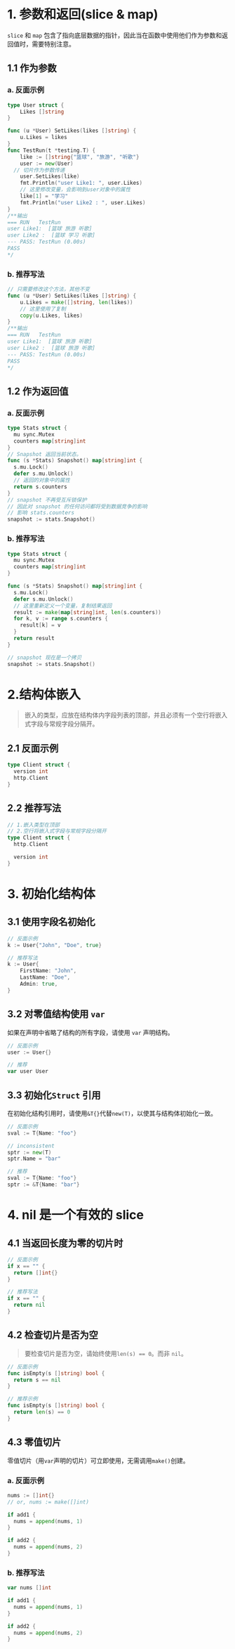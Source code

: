 

# 1. 参数和返回(slice & map)

`slice` 和 `map` 包含了指向底层数据的指针，因此当在函数中使用他们作为参数和返回值时，需要特别注意。

## 1.1 作为参数

###  a.  反面示例

```go
type User struct {
	Likes []string
}

func (u *User) SetLikes(likes []string) {
	u.Likes = likes
}
func TestRun(t *testing.T) {
	like := []string{"篮球", "旅游", "听歌"}
	user := new(User)
  // 切片作为参数传递
	user.SetLikes(like)
	fmt.Println("user Like1: ", user.Likes)
	// 这里修改变量，会影响到user对象中的属性
	like[1] = "学习"
	fmt.Println("user Like2 : ", user.Likes)
}
/**输出
=== RUN   TestRun
user Like1:  [篮球 旅游 听歌]
user Like2 :  [篮球 学习 听歌]
--- PASS: TestRun (0.00s)
PASS
*/
```

###  b.   推荐写法

```go
// 只需要修改这个方法，其他不变
func (u *User) SetLikes(likes []string) {
	u.Likes = make([]string, len(likes))
	// 这里使用了复制
	copy(u.Likes, likes)
}
/**输出
=== RUN   TestRun
user Like1:  [篮球 旅游 听歌]
user Like2 :  [篮球 旅游 听歌]
--- PASS: TestRun (0.00s)
PASS
*/
```

## 1.2 作为返回值

### a. 反面示例

```go
type Stats struct {
  mu sync.Mutex
  counters map[string]int
}
// Snapshot 返回当前状态。
func (s *Stats) Snapshot() map[string]int {
  s.mu.Lock()
  defer s.mu.Unlock()
  // 返回的对象中的属性
  return s.counters
}
// snapshot 不再受互斥锁保护
// 因此对 snapshot 的任何访问都将受到数据竞争的影响
// 影响 stats.counters
snapshot := stats.Snapshot()
```

### b. 推荐写法

```go
type Stats struct {
  mu sync.Mutex
  counters map[string]int
}

func (s *Stats) Snapshot() map[string]int {
  s.mu.Lock()
  defer s.mu.Unlock()
  // 这里重新定义一个变量，复制结果返回
  result := make(map[string]int, len(s.counters))
  for k, v := range s.counters {
    result[k] = v
  }
  return result
}

// snapshot 现在是一个拷贝
snapshot := stats.Snapshot()
```


# 2.结构体嵌入

> 嵌入的类型，应放在结构体内字段列表的顶部，并且必须有一个空行将嵌入式字段与常规字段分隔开。

## 2.1 反面示例

```go
type Client struct {
  version int
  http.Client
}
```


## 2.2 推荐写法

```go
// 1.嵌入类型在顶部 
// 2.空行将嵌入式字段与常规字段分隔开
type Client struct {
  http.Client

  version int
}
```


# 3. 初始化结构体

## 3.1 使用字段名初始化

```go
// 反面示例
k := User{"John", "Doe", true}

// 推荐写法
k := User{
    FirstName: "John",
    LastName: "Doe",
    Admin: true,
}
```


## 3.2 对零值结构使用 `var`

如果在声明中省略了结构的所有字段，请使用 `var` 声明结构。

```go
// 反面示例
user := User{}

// 推荐
var user User
```


## 3.3 初始化`Struct` 引用

在初始化结构引用时，请使用`&T{}`代替`new(T)`，以使其与结构体初始化一致。

```go
// 反面示例
sval := T{Name: "foo"}

// inconsistent
sptr := new(T)
sptr.Name = "bar"

// 推荐
sval := T{Name: "foo"}
sptr := &T{Name: "bar"}
```


# 4. nil 是一个有效的 slice

## 4.1 当返回长度为零的切片时

```go
// 反面示例
if x == "" {
  return []int{}
}

// 推荐写法
if x == "" {
  return nil
}
```


## 4.2 检查切片是否为空

> 要检查切片是否为空，请始终使用`len(s) == 0`。而非 `nil`。

```go
// 反面示例
func isEmpty(s []string) bool {
  return s == nil
}

// 推荐示例
func isEmpty(s []string) bool {
  return len(s) == 0
}
```


## 4.3 零值切片

零值切片（用`var`声明的切片）可立即使用，无需调用`make()`创建。

### a. 反面示例

```go
nums := []int{}
// or, nums := make([]int)

if add1 {
  nums = append(nums, 1)
}

if add2 {
  nums = append(nums, 2)
}
```

### b. 推荐写法

```go
var nums []int

if add1 {
  nums = append(nums, 1)
}

if add2 {
  nums = append(nums, 2)
}
```

